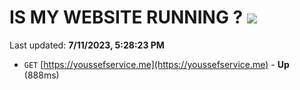 # IS MY WEBSITE RUNNING ? [![](https://img.shields.io/static/v1?label=Sponsor&message=%E2%9D%A4&logo=GitHub&color=%23fe8e86)](https://github.com/sponsors/<username>)

Last updated: **7/11/2023, 5:28:23 PM**

- `GET` [https://youssefservice.me](https://youssefservice.me) - **Up** (888ms)
